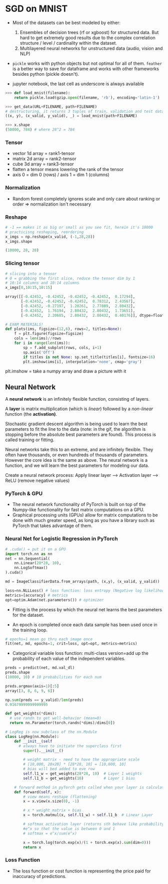 # SGD on MNIST

- Most of the datasets can be best modeled by either:
  1. Ensembles of decision trees (rf or xgboost) for structured data. But hard to get extremely good results due to the complex correlation structure / level / cardinality within the dataset.
  2. Multilayered neural networks for unstructured data (audio, vision and NLP)

- `pickle` works with python objects but not optimal for all of them. `feather` is a better way to save for dataframe and works with other frameworks besides python (pickle doesn't).
- jupyter notebook, the last cell as underscore is always available

```python
>>> def load_mnist(filename):
    return pickle.load(gzip.open(filename, 'rb'), encoding='latin-1')

>>> get_data(URL+FILENAME, path+FILENAME)
# destructuring, it returns 3 tuples of train, validation and test data
((x, y), (x_valid, y_valid), _) = load_mnist(path+FILENAME)
```
```python
>>> x.shape
(50000, 784) # where 28^2 = 784
```
### Tensor
- vector 1d array = rank1-tensor
- matrix 2d array = rank2-tensor
- cube 3d array = rank3-tensor
- flatten a tensor means lowering the rank of the tensor
- axis 0 = dim 0 (rows) / axis 1 = dim 1 (columns)

### Normalization
- Random forest completely ignores scale and only care about ranking or order => normalization isn't necessary

### Reshape

```python
# -1 == makes it as big or small as you see fit, herein it's 10000
# practicisng reshaping, reordering
x_imgs = np.reshape(x_valid, (-1,28,28))
x_imgs.shape

(10000, 28, 28)
```

### Slicing tensor

```python
# slicing into a tensor
# 0 = grabbing the first slice, reduce the tensor dim by 1
# 10:14 columns and 10:14 columns
x_imgs[0,10:15,10:15]
```
```python
array([[-0.42452, -0.42452, -0.42452, -0.42452,  0.17294],
       [-0.42452, -0.42452, -0.42452,  0.78312,  2.43567],
       [-0.42452, -0.27197,  1.20261,  2.77889,  2.80432],
       [-0.42452,  1.76194,  2.80432,  2.80432,  1.73651],
       [-0.42452,  2.20685,  2.80432,  2.80432,  0.40176]], dtype=float32)
```

```python
# EXAM MATERIALS!
def plots(ims, figsize=(12,6), rows=2, titles=None):
    f = plt.figure(figsize=figsize)
    cols = len(ims)//rows
    for i in range(len(ims)):
        sp = f.add_subplot(rows, cols, i+1)
        sp.axis('Off')
        if titles is not None: sp.set_title(titles[i], fontsize=16)
        plt.imshow(ims[i], interpolation='none', cmap='gray')
```
plt.imshow = take a numpy array and draw a picture with it


## Neural Network

A **neural network** is an infinitely flexible function, consisting of layers.

A **layer** is matrix multiplication (which is *linear*) followed by a *non-linear* function (the **activation)**.

Stochastic gradient descent algorithm is being used to learn the best parameters to fit the line to the data (note: in the gif, the algorithm is stopping before the absolute best parameters are found). This process is called training or fitting.

Neural networks take this to an extreme, and are infinitely flexible. They often have thousands, or even hundreds of thousands of parameters. However the core idea is the same as above. The neural network is a function, and we will learn the best parameters for modeling our data.

Create a neural network process: Apply linear layer --> Activation layer --> ReLU (remove negative values)

### PyTorch & GPU
- The neural network functionality of PyTorch is built on top of the Numpy-like functionality for fast matrix computations on a GPU.
- Graphical processing units (GPUs) allow for matrix computations to be done with much greater speed, as long as you have a library such as PyTorch that takes advantage of them.


### Neural Net for Logistic Regression in PyTorch

```python
# .cuda() = put it on a GPU
import torch.nn as nn
net = nn.Sequential(
    nn.Linear(28*28, 10),
    nn.LogSoftmax()
).cuda()
```

```python
md = ImageClassifierData.from_arrays(path, (x,y), (x_valid, y_valid))
```

```python
loss=nn.NLLLoss() # loss function: loss entropy (Negative log likelihood)
metrics=[accuracy] # metrics
opt=optim.Adam(net.parameters()) # optimizer
```

- Fitting is the process by which the neural net learns the best parameters for the dataset.

- An epoch is completed once each data sample has been used once in the training loop.

```python
# epochs=1 mean go thru each image once
fit(net, md, epochs=1, crit=loss, opt=opt, metrics=metrics)
```
- Categorical variable loss function: multi-class version=add up the probability of each value of the independent variables.


```python
preds = predict(net, md.val_dl)
preds.shape
(10000, 10) # 10 probabilities for each num

preds.argmax(axis=1)[:5]
array([3, 8, 6, 9, 6])

np.sum(preds == y_valid)/len(preds)
0.91679999999999995
```

```python
def get_weights(*dims):
  # use randn to get well-behavior (mean=0)
  return nn.Parameter(torch.randn(*dims)/dims[0])
```

```python
# LogReg is now subclass of the nn.Module
class LogReg(nn.Module):
    def __init__(self
      # always have to initiate the superclass first
        super().__init__()

        # weight matrix - need to have the appropriate scale
        # [10,000, 28x28] * [28*28, 10] = [10,000, 10]
        # bias will bed added to eve row
        self.l1_w = get_weights(28*28, 10)  # Layer 1 weights
        self.l1_b = get_weights(10)         # Layer 1 bias

    # forward method in pyTorch gets called when your layer is calculated
    def forward(self, x):
        # view means reshape (flattening)
        x = x.view(x.size(0), -1)

        # x * weight_matrix + bias
        x = torch.matmul(x, self.l1_w) + self.l1_b  # Linear Layer

        # softmax activation layer (returns sth behave like probability)
        #e^x so that the value is between 0 and 1
        # softmax = e^x/sum(e^x)

        x = torch.log(torch.exp(x)/(1 + torch.exp(x).sum(dim=0)))        # Non-linear (LogSoftmax) Layer
        return x
```

### Loss Function
- The loss function or cost function is representing the price paid for inaccuracy of predictions.
### 
